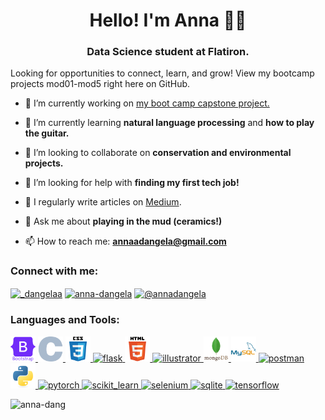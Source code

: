 <h1 align="center">Hello! I'm Anna 🤘🏼</h1>
<h3 align="center">Data Science student at Flatiron.</h3>

Looking for opportunities to connect, learn, and grow! View my bootcamp projects mod01-mod5 right here on GitHub.

- 🔭 I’m currently working on [my boot camp capstone project.](https://github.com/anna-dang/mod05-capstone)

- 🌱 I’m currently learning **natural language processing** and **how to play the guitar.**

- 👯 I’m looking to collaborate on **conservation and environmental projects.**

- 🤝 I’m looking for help with **finding my first tech job!**

- 📝 I regularly write articles on [Medium](https://annadangela.medium.com/).

- 💬 Ask me about **playing in the mud (ceramics!)**

- 📫 How to reach me: **annaadangela@gmail.com**


<h3 align="left">Connect with me:</h3>
<p align="left">
<a href="https://twitter.com/_dangelaa" target="blank"><img align="center" src="https://cdn.jsdelivr.net/npm/simple-icons@3.0.1/icons/twitter.svg" alt="_dangelaa" height="30" width="40" /></a>
<a href="https://linkedin.com/in/anna-dangela" target="blank"><img align="center" src="https://cdn.jsdelivr.net/npm/simple-icons@3.0.1/icons/linkedin.svg" alt="anna-dangela" height="30" width="40" /></a>
<a href="https://medium.com/@annadangela" target="blank"><img align="center" src="https://cdn.jsdelivr.net/npm/simple-icons@3.0.1/icons/medium.svg" alt="@annadangela" height="30" width="40" /></a>
</p>

<h3 align="left">Languages and Tools:</h3>
<p align="left"> <a href="https://getbootstrap.com" target="_blank"> <img src="https://raw.githubusercontent.com/devicons/devicon/master/icons/bootstrap/bootstrap-plain-wordmark.svg" alt="bootstrap" width="40" height="40"/> </a> <a href="https://www.cprogramming.com/" target="_blank"> <img src="https://raw.githubusercontent.com/devicons/devicon/master/icons/c/c-original.svg" alt="c" width="40" height="40"/> </a> <a href="https://www.w3schools.com/css/" target="_blank"> <img src="https://raw.githubusercontent.com/devicons/devicon/master/icons/css3/css3-original-wordmark.svg" alt="css3" width="40" height="40"/> </a> <a href="https://flask.palletsprojects.com/" target="_blank"> <img src="https://www.vectorlogo.zone/logos/pocoo_flask/pocoo_flask-icon.svg" alt="flask" width="40" height="40"/> </a> <a href="https://www.w3.org/html/" target="_blank"> <img src="https://raw.githubusercontent.com/devicons/devicon/master/icons/html5/html5-original-wordmark.svg" alt="html5" width="40" height="40"/> </a> <a href="https://www.adobe.com/in/products/illustrator.html" target="_blank"> <img src="https://www.vectorlogo.zone/logos/adobe_illustrator/adobe_illustrator-icon.svg" alt="illustrator" width="40" height="40"/> </a> <a href="https://www.mongodb.com/" target="_blank"> <img src="https://raw.githubusercontent.com/devicons/devicon/master/icons/mongodb/mongodb-original-wordmark.svg" alt="mongodb" width="40" height="40"/> </a> <a href="https://www.mysql.com/" target="_blank"> <img src="https://raw.githubusercontent.com/devicons/devicon/master/icons/mysql/mysql-original-wordmark.svg" alt="mysql" width="40" height="40"/> </a> <a href="https://postman.com" target="_blank"> <img src="https://www.vectorlogo.zone/logos/getpostman/getpostman-icon.svg" alt="postman" width="40" height="40"/> </a> <a href="https://www.python.org" target="_blank"> <img src="https://raw.githubusercontent.com/devicons/devicon/master/icons/python/python-original.svg" alt="python" width="40" height="40"/> </a> <a href="https://pytorch.org/" target="_blank"> <img src="https://www.vectorlogo.zone/logos/pytorch/pytorch-icon.svg" alt="pytorch" width="40" height="40"/> </a> <a href="https://scikit-learn.org/" target="_blank"> <img src="https://upload.wikimedia.org/wikipedia/commons/0/05/Scikit_learn_logo_small.svg" alt="scikit_learn" width="40" height="40"/> </a> <a href="https://www.selenium.dev" target="_blank"> <img src="https://raw.githubusercontent.com/detain/svg-logos/780f25886640cef088af994181646db2f6b1a3f8/svg/selenium-logo.svg" alt="selenium" width="40" height="40"/> </a> <a href="https://www.sqlite.org/" target="_blank"> <img src="https://www.vectorlogo.zone/logos/sqlite/sqlite-icon.svg" alt="sqlite" width="40" height="40"/> </a> <a href="https://www.tensorflow.org" target="_blank"> <img src="https://www.vectorlogo.zone/logos/tensorflow/tensorflow-icon.svg" alt="tensorflow" width="40" height="40"/> </a> </p>

<p align="left"> <img src="https://komarev.com/ghpvc/?username=anna-dang&label=Visits&color=ff52b7&style=flat-square" alt="anna-dang" /> </p>
